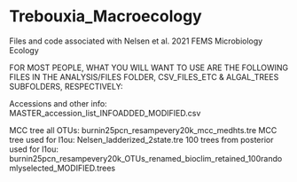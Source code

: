 # Trebouxia_Macroecology
 Files and code associated with Nelsen et al. 2021 FEMS Microbiology Ecology

FOR MOST PEOPLE, WHAT YOU WILL WANT TO USE ARE THE FOLLOWING FILES IN THE ANALYSIS/FILES FOLDER, CSV_FILES_ETC & ALGAL_TREES SUBFOLDERS, RESPECTIVELY:

Accessions and other info: MASTER_accession_list_INFOADDED_MODIFIED.csv

MCC tree all OTUs: burnin25pcn_resampevery20k_mcc_medhts.tre
MCC tree used for l1ou: Nelsen_ladderized_2state.tre
100 trees from posterior used for l1ou: burnin25pcn_resampevery20k_OTUs_renamed_bioclim_retained_100randomlyselected_MODIFIED.trees
